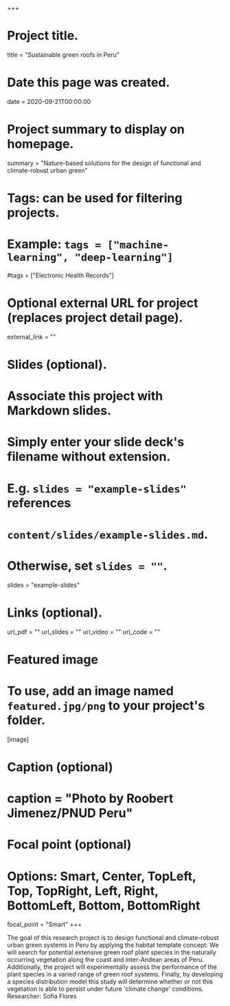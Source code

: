 +++
# Project title.
title = "Sustainable green roofs in Peru"

# Date this page was created.
date = 2020-09-21T00:00:00

# Project summary to display on homepage.
summary = "Nature-based solutions for the design of functional and climate-robust urban green"

# Tags: can be used for filtering projects.
# Example: `tags = ["machine-learning", "deep-learning"]`
#tags = ["Electronic Health Records"]

# Optional external URL for project (replaces project detail page).
external_link = ""

# Slides (optional).
#   Associate this project with Markdown slides.
#   Simply enter your slide deck's filename without extension.
#   E.g. `slides = "example-slides"` references 
#   `content/slides/example-slides.md`.
#   Otherwise, set `slides = ""`.
slides = "example-slides"

# Links (optional).
url_pdf = ""
url_slides = ""
url_video = ""
url_code = ""


# Featured image
# To use, add an image named `featured.jpg/png` to your project's folder. 
[image]
  # Caption (optional)
  # caption = "Photo by Roobert Jimenez/PNUD Peru"
  
  # Focal point (optional)
  # Options: Smart, Center, TopLeft, Top, TopRight, Left, Right, BottomLeft, Bottom, BottomRight
  focal_point = "Smart"
+++

The goal of this research project is to design functional and climate-robust urban green systems in Peru by applying the habitat template concept: We will search for potential extensive green roof plant species in the naturally occurring vegetation along the coast and inter-Andean areas of Peru. Additionally, the project will experimentally assess the performance of the plant species in a varied range of green roof systems. Finally, by developing a species distribution model this study will determine whether or not this vegetation is able to persist under future 'climate change' conditions.
Researcher: Sofia Flores
